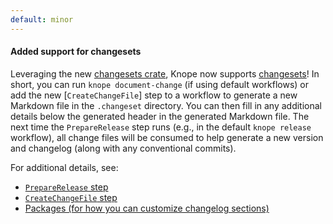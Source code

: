 ```yaml
---
default: minor
---
```


#### Added support for changesets

Leveraging the new [changesets crate](https://github.com/knope-dev/changesets), Knope now supports [changesets](https://github.com/changesets/changesets)! In short, you can run `knope document-change` (if using default workflows) or add the new [`CreateChangeFile`] step to a workflow to generate a new Markdown file in the `.changeset` directory. You can then fill in any additional details below the generated header in the generated Markdown file. The next time the `PrepareRelease` step runs (e.g., in the default `knope release` workflow), all change files will be consumed to help generate a new version and changelog (along with any conventional commits).

For additional details, see:

- [`PrepareRelease` step](https://knope-dev.github.io/knope/config/step/PrepareRelease.html)
- [`CreateChangeFile` step](https://knope-dev.github.io/knope/config/step/CreateChangeFile.html)
- [Packages (for how you can customize changelog sections)](https://knope-dev.github.io/knope/config/packages.html)
